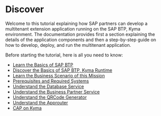 # Discover

Welcome to this tutorial explaining how SAP partners can develop a multitenant extension application running on the SAP BTP, Kyma environment. The documentation provides first a section explaining the details of the application components and then a step-by-step guide on how to develop, deploy, and run the multitenant application.

Before starting the tutorial, here is all you need to know:

- [Learn the Basics of SAP BTP](btp-basics/README.md)
- [Discover the Basics of SAP BTP, Kyma Runtime](kyma-basics/README.md)
- [Learn the Business Scenario of this Mission](business-story/README.md)
- [Prerequisites and Required Systems](prerequisites/README.md)
- [Understand the Database Service](db-service/README.md)
- [Understand the Business Partner Service](bp-service/README.md)
- [Understand the QRCode Generator](qrcodegenerator/README.md)
- [Understand the Approuter](approuter/README.md)
- [CAP on Kyma](cap-on-kyma/README.md)
